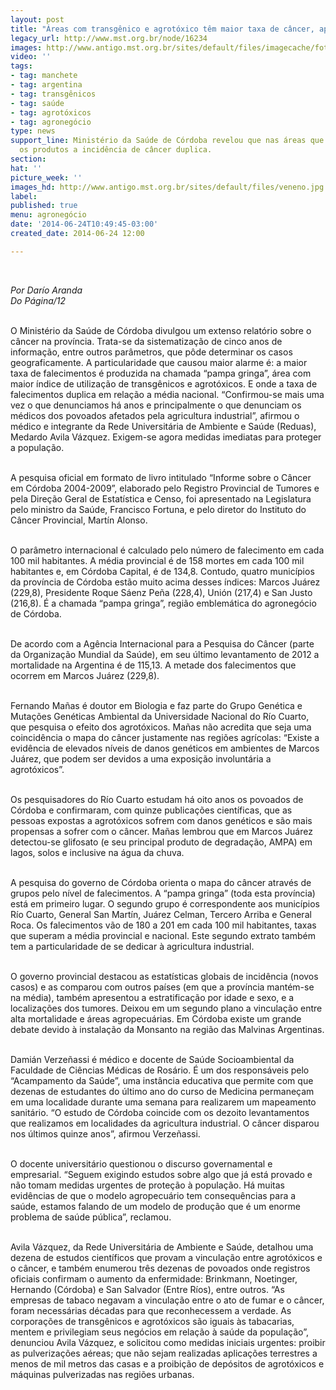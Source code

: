 ```yaml
---
layout: post
title: "Áreas com transgênico e agrotóxico têm maior taxa de câncer, aponta relatório"
legacy_url: http://www.mst.org.br/node/16234
images: http://www.antigo.mst.org.br/sites/default/files/imagecache/foto_destaque/veneno.jpg
video: ''
tags:
- tag: manchete
- tag: argentina
- tag: transgênicos
- tag: saúde
- tag: agrotóxicos
- tag: agronegócio
type: news
support_line: Ministério da Saúde de Córdoba revelou que nas áreas que se aplicam
  os produtos a incidência de câncer duplica.
section: 
hat: ''
picture_week: ''
images_hd: http://www.antigo.mst.org.br/sites/default/files/veneno.jpg
label: 
published: true
menu: agronegócio
date: '2014-06-24T10:49:45-03:00'
created_date: 2014-06-24 12:00

---
```

<p>&nbsp;</p><p><em>Por Darío Aranda<br>Do Página/12</em></p><p><br>O Ministério da Saúde de Córdoba divulgou um extenso relatório sobre o câncer na província. Trata-se da sistematização de cinco anos de informação, entre outros parâmetros, que pôde determinar os casos geograficamente. A particularidade que causou maior alarme é: a maior taxa de falecimentos é produzida na chamada “pampa gringa”, área com maior índice de utilização de transgênicos e agrotóxicos. E onde a taxa de falecimentos duplica em relação a média nacional. “Confirmou-se mais uma vez o que denunciamos há anos e principalmente o que denunciam os médicos dos povoados afetados pela agricultura industrial”, afirmou o médico e integrante da Rede Universitária de Ambiente e Saúde (Reduas), Medardo Avila Vázquez. Exigem-se agora medidas imediatas para proteger a população.</p><p><br>A pesquisa oficial em formato de livro intitulado “Informe sobre o Câncer em Córdoba 2004-2009”, elaborado pelo Registro Provincial de Tumores e pela Direção Geral de Estatística e Censo, foi apresentado na Legislatura pelo ministro da Saúde, Francisco Fortuna, e pelo diretor do Instituto do Câncer Provincial, Martín Alonso.</p><p><br>O parâmetro internacional é calculado pelo número de falecimento em cada 100 mil habitantes. A média provincial é de 158 mortes em cada 100 mil habitantes e, em Córdoba Capital, é de 134,8. Contudo, quatro municípios da província de Córdoba estão muito acima desses índices: Marcos Juárez (229,8), Presidente Roque Sáenz Peña (228,4), Unión (217,4) e San Justo (216,8). É a chamada “pampa gringa”, região emblemática do agronegócio de Córdoba.</p><p><br>De acordo com a Agência Internacional para a Pesquisa do Câncer (parte da Organização Mundial da Saúde), em seu último levantamento de 2012 a mortalidade na Argentina é de 115,13. A metade dos falecimentos que ocorrem em Marcos Juárez (229,8).</p><p><br>Fernando Mañas é doutor em Biologia e faz parte do Grupo Genética e Mutações Genéticas Ambiental da Universidade Nacional do Río Cuarto, que pesquisa o efeito dos agrotóxicos. Mañas não acredita que seja uma coincidência o mapa do câncer justamente nas regiões agrícolas: “Existe a evidência de elevados níveis de danos genéticos em ambientes de Marcos Juárez, que podem ser devidos a uma exposição involuntária a agrotóxicos”.</p><p><br>Os pesquisadores do Río Cuarto estudam há oito anos os povoados de Córdoba e confirmaram, com quinze publicações científicas, que as pessoas expostas a agrotóxicos sofrem com danos genéticos e são mais propensas a sofrer com o câncer. Mañas lembrou que em Marcos Juárez detectou-se glifosato (e seu principal produto de degradação, AMPA) em lagos, solos e inclusive na água da chuva.</p><p><br>A pesquisa do governo de Córdoba orienta o mapa do câncer através de grupos pelo nível de falecimentos. A “pampa gringa” (toda esta província) está em primeiro lugar. O segundo grupo é correspondente aos municípios Río Cuarto, General San Martín, Juárez Celman, Tercero Arriba e General Roca. Os falecimentos vão de 180 a 201 em cada 100 mil habitantes, taxas que superam a média provincial e nacional. Este segundo extrato também tem a particularidade de se dedicar à agricultura industrial.</p><p><br>O governo provincial destacou as estatísticas globais de incidência (novos casos) e as comparou com outros países (em que a província mantém-se na média), também apresentou a estratificação por idade e sexo, e a localizações dos tumores. Deixou em um segundo plano a vinculação entre alta mortalidade e áreas agropecuárias. Em Córdoba existe um grande debate devido à instalação da Monsanto na região das Malvinas Argentinas.</p><p><br>Damián Verzeñassi é médico e docente de Saúde Socioambiental da Faculdade de Ciências Médicas de Rosário. É um dos responsáveis pelo “Acampamento da Saúde”, uma instância educativa que permite com que dezenas de estudantes do último ano do curso de Medicina permaneçam em uma localidade durante uma semana para realizarem um mapeamento sanitário. “O estudo de Córdoba coincide com os dezoito levantamentos que realizamos em localidades da agricultura industrial. O câncer disparou nos últimos quinze anos”, afirmou Verzeñassi.</p><p><br>O docente universitário questionou o discurso governamental e empresarial. “Seguem exigindo estudos sobre algo que já está provado e não tomam medidas urgentes de proteção à população. Há muitas evidências de que o modelo agropecuário tem consequências para a saúde, estamos falando de um modelo de produção que é um enorme problema de saúde pública”, reclamou.</p><p><br>Avila Vázquez, da Rede Universitária de Ambiente e Saúde, detalhou uma dezena de estudos científicos que provam a vinculação entre agrotóxicos e o câncer, e também enumerou três dezenas de povoados onde registros oficiais confirmam o aumento da enfermidade: Brinkmann, Noetinger, Hernando (Córdoba) e San Salvador (Entre Ríos), entre outros. “As empresas de tabaco negavam a vinculação entre o ato de fumar e o câncer, foram necessárias décadas para que reconhecessem a verdade. As corporações de transgênicos e agrotóxicos são iguais às tabacarias, mentem e privilegiam seus negócios em relação à saúde da população”, denunciou Avila Vázquez, e solicitou como medidas iniciais urgentes: proibir as pulverizações aéreas; que não sejam realizadas aplicações terrestres a menos de mil metros das casas e a proibição de depósitos de agrotóxicos e máquinas pulverizadas nas regiões urbanas.</p><p>&nbsp;</p>
